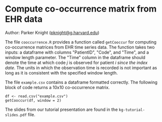 # Compute co-occurrence matrix from EHR data

Author: Parker Knight (pknight@g.harvard.edu)


The file `cooccurrence.R` provides a function called `getCooccur` for computing co-occurrence matrices from EHR time series data.
The function takes two inputs: a dataframe with columns "PatientID", "Code", and "Time", and a window length parameter. 
The "Time" column in the dataframe should denote the time at which code $j$ is observed for patient $i$ *since the index date*. The units 
in which the observation time is recorded is not important as long as it is consistent with the specified window length.

The file `example.csv` contains a dataframe formatted correctly. The following block of code returns a 10x10 co-occurrence matrix.

```
df <- read.csv("example.csv")
getCooccur(df, window = 2)
```

The slides from our tutorial presentation are found in the
`kg-tutorial-slides.pdf` file.
